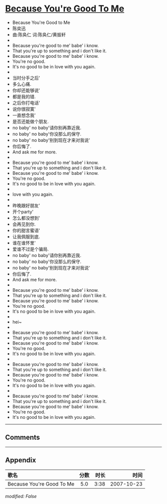 # [Because You're Good To Me](https://music.163.com/song?id=65400)

* Because You're Good to Me
* 陈奕迅
* 曲:陈奂仁 词:陈奂仁/黄振轩
* 
* Because you're good to me' babe' i know.
* That you're up to something and i don't like it.
* Because you're good to me' babe' i know.
* You're no good.
* It's no good to be in love with you again.
* 
* 当时分手之后'
* 多么心痛.
* 你却还能够说'
* 都是我的错.
* 之后你打电话'
* 说你很寂寞'
* 一直想念我'
* 是否还能做个朋友.
* no baby' no baby'请你别再靠近我.
* no baby' no baby'你没那么的保守.
* no baby' no baby'别到现在才来对我说'
* 你后悔了.
* And ask me for more.
* 
* Because you're good to me' babe' i know.
* That you're up to something and i don't like it.
* Because you're good to me' babe' i know.
* You're no good.
* It's no good to be in love with you again.
* 
* love with you again.
* 
* 昨晚跟好朋友'
* 开个party'
* 怎么都没想到'
* 会再见到你.
* 你的甜言蜜语'
* 让我佩服到底.
* 谁在谁怀里'
* 爱谁不过是个骗局.
* no baby' no baby'请你别再靠近我.
* no baby' no baby'你没那么的保守.
* no baby' no baby'别到现在才来对我说'
* 你后悔了.
* And ask me for more.
* 
* Because you're good to me' babe' i know.
* That you're up to something and i don't like it.
* Because you're good to me' babe' i know.
* You're no good.
* It's no good to be in love with you again.
* 
* hei~
* 
* Because you're good to me' babe' i know.
* That you're up to something and i don't like it.
* Because you're good to me' babe' i know.
* You're no good.
* It's no good to be in love with you again.
* 
* Because you're good to me' babe' i know.
* That you're up to something and i don't like it.
* Because you're good to me' babe' i know.
* You're no good.
* It's no good to be in love with you again.
* 
* Because you're good to me' babe' i know.
* That you're up to something and i don't like it.
* Because you're good to me' babe' i know.
* You're no good.
* It's no good to be in love with you again.


---

## Comments


---

## Appendix

|歌名|分数|时长|时间|
|:---|:---:|---:|---:|
|Because You're Good To Me|5.0|3:38|2007-10-23

*modified: False*